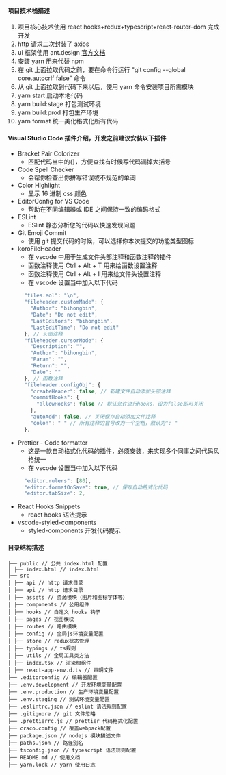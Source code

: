 #### 项目技术栈描述

1. 项目核心技术使用 react hooks+redux+typescript+react-router-dom 完成开发
2. http 请求二次封装了 axios
3. ui 框架使用 ant.design [官方文档](https://ant.design/index-cn)
4. 安装 yarn 用来代替 npm
5. 在 git 上面拉取代码之前，要在命令行运行 "git config --global core.autocrlf false" 命令
6. 从 git 上面拉取到代码下来以后，使用 yarn 命令安装项目所需模块
7. yarn start 启动本地代码
8. yarn build:stage 打包测试环境
9. yarn build:prod 打包生产环境
10. yarn format 统一美化格式化所有代码

#### Visual Studio Code 插件介绍，开发之前建议安装以下插件

- Bracket Pair Colorizer
  - 匹配代码当中的{}，方便查找有时候写代码漏掉大括号
- Code Spell Checker
  - 会帮你检查出你拼写错误或不规范的单词
- Color Highlight
  - 显示 16 进制 css 颜色
- EditorConfig for VS Code
  - 帮助在不同编辑器或 IDE 之间保持一致的编码格式
- ESLint
  - ESlint 静态分析您的代码以快速发现问题
- Git Emoji Commit
  - 使用 git 提交代码的时候，可以选择你本次提交的功能类型图标
- koroFileHeader
  - 在 vscode 中用于生成文件头部注释和函数注释的插件
  - 函数注释使用 Ctrl + Alt + T 用来给函数设置注释
  - 函数注释使用 Ctrl + Alt + I 用来给文件头设置注释
  - 在 vscode 设置当中加入以下代码
  ```js
    "files.eol": "\n",
    "fileheader.customMade": {
      "Author": "bihongbin",
      "Date": "Do not edit",
      "LastEditors": "bihongbin",
      "LastEditTime": "Do not edit"
    }, // 头部注释
    "fileheader.cursorMode": {
      "Description": "",
      "Author": "bihongbin",
      "Param": "",
      "Return": "",
      "Date": ""
    }, // 函数注释
    "fileheader.configObj": {
      "createHeader": false, // 新建文件自动添加头部注释
      "commitHooks": {
        "allowHooks": false // 默认允许进行hooks，设为false即可关闭
      },
      "autoAdd": false, // 关闭保存自动添加文件注释
      "colon": " " // 所有注释的冒号改为一个空格，默认为": "
    },
  ```
- Prettier - Code formatter
  - 这是一款自动格式化代码的插件，必须安装，来实现多个同事之间代码风格统一
  - 在 vscode 设置当中加入以下代码
  ```js
    "editor.rulers": [80],
    "editor.formatOnSave": true, // 保存自动格式化代码
    "editor.tabSize": 2,
  ```
- React Hooks Snippets
  - react hooks 语法提示
- vscode-styled-components
  - styled-components 开发代码提示

#### 目录结构描述

```
├── public // 公共 index.html 配置
│ ├── index.html // index.html
├── src
│ ├── api // http 请求目录
│ ├── api // http 请求目录
│ ├── assets // 资源模块（图片和图标字体等）
│ ├── components // 公用组件
│ ├── hooks // 自定义 hooks 钩子
│ ├── pages // 视图模块
│ ├── routes // 路由模块
│ ├── config // 全局js环境变量配置
│ ├── store // redux状态管理
│ ├── typings // ts规则
│ ├── utils // 全局工具类方法
│ ├── index.tsx // 渲染根组件
│ ├── react-app-env.d.ts // 声明文件
├── .editorconfig // 编辑器配置
├── .env.development // 开发环境变量配置
├── .env.production // 生产环境变量配置
├── .env.staging // 测试环境变量配置
├── .eslintrc.json // eslint 语法规则配置
├── .gitignore // git 文件忽略
├── .prettierrc.js // prettier 代码格式化配置
├── craco.config // 覆盖webpack配置
├── package.json // nodejs 模块描述文件
├── paths.json // 路径别名
├── tsconfig.json // typescript 语法规则配置
├── README.md // 使用文档
├── yarn.lock // yarn 使用日志
```
